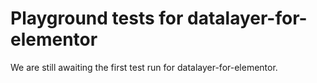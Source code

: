 # Playground tests for datalayer-for-elementor
We are still awaiting the first test run for datalayer-for-elementor.
